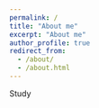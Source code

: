 ```yaml
---
permalink: /
title: "About me"
excerpt: "About me"
author_profile: true
redirect_from: 
  - /about/
  - /about.html
---
```


Study

